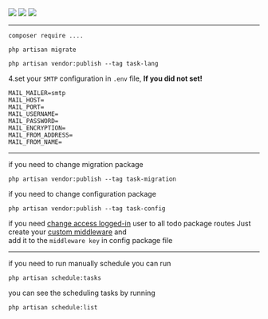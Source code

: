 
<img src="https://github.com/laravel98developer/laravel-hiring-projects/blob/master/Projects/Private%20Companies/P1/project-description1.jpg1.jpg" />

<img src="https://github.com/laravel98developer/laravel-hiring-projects/blob/master/Projects/Private%20Companies/P1/project-description1.jpg2.jpg" />

<img src="https://github.com/laravel98developer/laravel-hiring-projects/blob/master/Projects/Private%20Companies/P1/project-description1.jpg3.jpg" />

<hr/>

```
composer require ....
```

```
php artisan migrate
```

```
php artisan vendor:publish --tag task-lang
```

4.set your `SMTP` configuration in `.env` file, <b> If you did not set! </b>
```
MAIL_MAILER=smtp
MAIL_HOST=
MAIL_PORT=
MAIL_USERNAME=
MAIL_PASSWORD=
MAIL_ENCRYPTION=
MAIL_FROM_ADDRESS=
MAIL_FROM_NAME=
```

<hr/>

if you need to change migration package </br>
```
php artisan vendor:publish --tag task-migration
```

if you need to change configuration package </br>
```
php artisan vendor:publish --tag task-config
```

if you need <ins>change access logged-in</ins> user to all todo package routes Just create your <ins>custom middleware</ins> and </br> 
add it to the ```middleware key``` in config package file </br>

<hr/>

if you need to run manually schedule you can run </br>
```
php artisan schedule:tasks
```

you can see the scheduling tasks by running </br>
```
php artisan schedule:list
```

